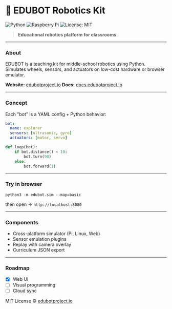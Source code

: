 
# 🤖 **EDUBOT Robotics Kit**

![Python](https://img.shields.io/badge/python-3.12-blue)
![Raspberry Pi](https://img.shields.io/badge/pi-compatible-red)
![License: MIT](https://img.shields.io/badge/license-MIT-green)

> **Educational robotics platform for classrooms.**

---

### About

EDUBOT is a teaching kit for middle-school robotics using Python.
Simulates wheels, sensors, and actuators on low-cost hardware or browser emulator.

**Website:** [edubotproject.io](https://edubotproject.io)
**Docs:** [docs.edubotproject.io](https://docs.edubotproject.io)

---

###  Concept

Each "bot" is a YAML config + Python behavior:

```yaml
bot:
  name: explorer
  sensors: [ultrasonic, gyro]
  actuators: [motor, servo]
```

```python
def loop(bot):
    if bot.distance() < 10:
        bot.turn(90)
    else:
        bot.forward(1)
```

---

###  Try in browser

```
python3 -m edubot.sim --map=basic
```

then open → `http://localhost:8080`

---

###  Components

* Cross-platform simulator (Pi, Linux, Web)
* Sensor emulation plugins
* Replay with camera overlay
* Curriculum JSON export

---

###  Roadmap

* [x] Web UI
* [ ] Visual programming
* [ ] Cloud sync

MIT License © [edubotproject.io](https://edubotproject.io)
